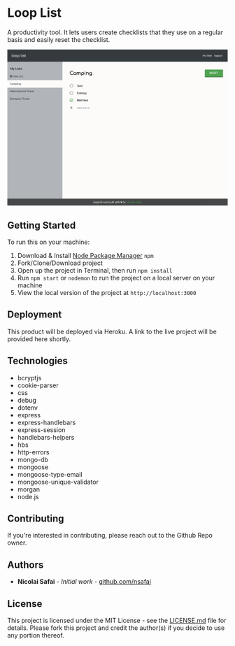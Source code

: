# Loop List

A productivity tool. It lets users create checklists that they use on a regular basis and easily reset the checklist.

![Screenshot of Loop List v1](/looplist-screenshot.png)

## Getting Started

To run this on your machine:
1. Download & Install [Node Package Manager](https://www.npmjs.com/get-npm) `npm`
2. Fork/Clone/Download project
3. Open up the project in Terminal, then run `npm install`
4. Run `npm start` or `nodemon` to run the project on a local server on your machine
5. View the local version of the project at `http://localhost:3000`

## Deployment

This product will be deployed via Heroku. A link to the live project will be provided here shortly.

## Technologies

* bcryptjs
* cookie-parser
* css
* debug
* dotenv
* express
* express-handlebars
* express-session
* handlebars-helpers
* hbs
* http-errors
* mongo-db
* mongoose
* mongoose-type-email
* mongoose-unique-validator
* morgan
* node.js

## Contributing

If you're interested in contributing, please reach out to the Github Repo owner.

## Authors

* **Nicolai Safai** - *Initial work* - [github.com/nsafai](https://github.com/nsafai)

## License

This project is licensed under the MIT License - see the [LICENSE.md](LICENSE.md) file for details. Please fork this project and credit the author(s) if you decide to use any portion thereof.
